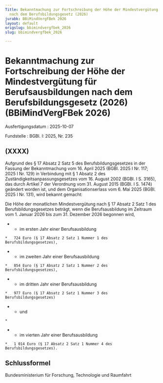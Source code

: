 ```yaml
---
Title: Bekanntmachung zur Fortschreibung der Höhe der Mindestvergütung für Berufsausbildungen
  nach dem Berufsbildungsgesetz (2026)
jurabk: BBiMindVergFBek 2026
layout: default
origslug: bbimindvergfbek_2026
slug: bbimindvergfbek_2026

---
```


# Bekanntmachung zur Fortschreibung der Höhe der Mindestvergütung für Berufsausbildungen nach dem Berufsbildungsgesetz (2026) (BBiMindVergFBek 2026)

Ausfertigungsdatum
:   2025-10-07

Fundstelle
:   BGBl. I: 2025, Nr. 235


## (XXXX)

Aufgrund des § 17 Absatz 2 Satz 5 des Berufsbildungsgesetzes in der Fassung der Bekanntmachung vom 16. April 2025 (BGBl. 2025 I Nr. 117; 2025 I Nr. 129) in Verbindung mit § 1 Absatz 2 des Zuständigkeitsanpassungsgesetzes vom 16. August 2002 (BGBl. I S. 3165), das durch Artikel 7 der Verordnung vom 31. August 2015 (BGBl. I S. 1474) geändert worden ist, und dem Organisationserlass vom 6. Mai 2025 (BGBl. 2025 I Nr. 131), wird bekannt gemacht:

Die Höhe der monatlichen Mindestvergütung nach § 17 Absatz 2 Satz 1 des Berufsbildungsgesetzes beträgt, wenn die Berufsausbildung im Zeitraum vom 1. Januar 2026 bis zum 31. Dezember 2026 begonnen wird,

*    *   im ersten Jahr einer Berufsausbildung

    *   724 Euro (§ 17 Absatz 2 Satz 1 Nummer 1 des Berufsbildungsgesetzes),


*    *   im zweiten Jahr einer Berufsausbildung

    *   854 Euro (§ 17 Absatz 2 Satz 1 Nummer 2 des Berufsbildungsgesetzes),


*    *   im dritten Jahr einer Berufsausbildung

    *   977 Euro (§ 17 Absatz 2 Satz 1 Nummer 3 des Berufsbildungsgesetzes)


*    *   und

    *

*    *   im vierten Jahr einer Berufsausbildung

    *   1 014 Euro (§ 17 Absatz 2 Satz 1 Nummer 4 des Berufsbildungsgesetzes).





## Schlussformel

Bundesministerium für Forschung, Technologie und Raumfahrt


